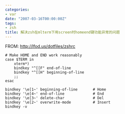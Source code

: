 ```yaml
---
categories:
- var
date: "2007-03-16T00:00:00Z"
tags:
- zsh
title: 解决zsh在mlterm下用screen时homeend键功能异常的问题
---
```


FROM: <http://lfod.us/dotfiles/zshrc>

    # Make HOME and END work reasonably
    case $TERM in
        xterm*)
    	bindkey "^[[F" end-of-line
    	bindkey "^[[H" beginning-of-line 
    	;;
    esac
    
    bindkey '\e[1~' beginning-of-line       # Home
    bindkey '\e[4~' end-of-line             # End
    bindkey '\e[3~' delete-char             # Del
    bindkey '\e[2~' overwrite-mode          # Insert 
    bindkey -v
